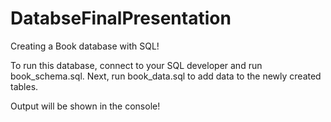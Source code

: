 # DatabseFinalPresentation
Creating a Book database with SQL!


To run this database, connect to your SQL developer and run book_schema.sql.
Next, run book_data.sql to add data to the newly created tables.

Output will be shown in the console!
